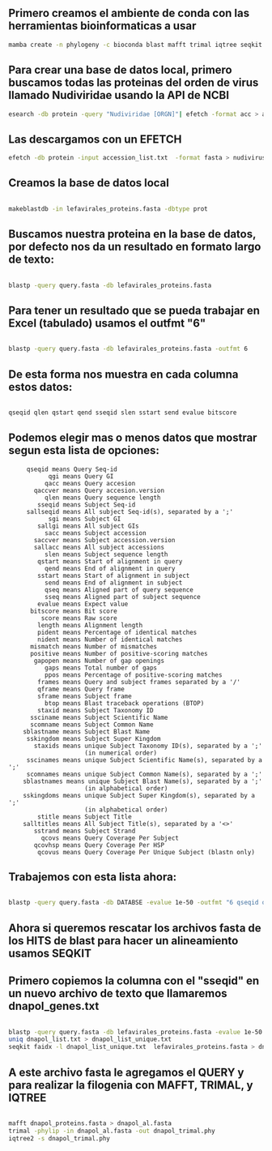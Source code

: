 
## Primero creamos el ambiente de conda con las herramientas bioinformaticas a usar
```bash
mamba create -n phylogeny -c bioconda blast mafft trimal iqtree seqkit
```
## Para crear una base de datos local, primero buscamos todas las proteinas del orden de virus llamado Nudiviridae usando la API de NCBI
```bash
esearch -db protein -query "Nudiviridae [ORGN]"| efetch -format acc > accession_list.txt
```
## Las descargamos con un EFETCH
```bash
efetch -db protein -input accession_list.txt  -format fasta > nudivirus_proteins.fasta
```

## Creamos la base de datos local
```bash

makeblastdb -in lefavirales_proteins.fasta -dbtype prot
```

## Buscamos nuestra proteina en la base de datos, por defecto nos da un resultado en formato largo de texto:
```bash

blastp -query query.fasta -db lefavirales_proteins.fasta
```
## 


## Para tener un resultado que se pueda trabajar en Excel (tabulado) usamos el outfmt "6"
```bash

blastp -query query.fasta -db lefavirales_proteins.fasta -outfmt 6 
```

## De esta forma nos muestra en cada columna estos datos:

```bash

qseqid qlen qstart qend sseqid slen sstart send evalue bitscore
```

## Podemos elegir mas o menos datos que mostrar segun esta lista de opciones:
         qseqid means Query Seq-id
               qgi means Query GI
              qacc means Query accesion
           qaccver means Query accesion.version
              qlen means Query sequence length
            sseqid means Subject Seq-id
         sallseqid means All subject Seq-id(s), separated by a ';'
               sgi means Subject GI
            sallgi means All subject GIs
              sacc means Subject accession
           saccver means Subject accession.version
           sallacc means All subject accessions
              slen means Subject sequence length
            qstart means Start of alignment in query
              qend means End of alignment in query
            sstart means Start of alignment in subject
              send means End of alignment in subject
              qseq means Aligned part of query sequence
              sseq means Aligned part of subject sequence
            evalue means Expect value
          bitscore means Bit score
             score means Raw score
            length means Alignment length
            pident means Percentage of identical matches
            nident means Number of identical matches
          mismatch means Number of mismatches
          positive means Number of positive-scoring matches
           gapopen means Number of gap openings
              gaps means Total number of gaps
              ppos means Percentage of positive-scoring matches
            frames means Query and subject frames separated by a '/'
            qframe means Query frame
            sframe means Subject frame
              btop means Blast traceback operations (BTOP)
            staxid means Subject Taxonomy ID
          ssciname means Subject Scientific Name
          scomname means Subject Common Name
        sblastname means Subject Blast Name
         sskingdom means Subject Super Kingdom
           staxids means unique Subject Taxonomy ID(s), separated by a ';'
                         (in numerical order)
         sscinames means unique Subject Scientific Name(s), separated by a ';'
         scomnames means unique Subject Common Name(s), separated by a ';'
        sblastnames means unique Subject Blast Name(s), separated by a ';'
                         (in alphabetical order)
        sskingdoms means unique Subject Super Kingdom(s), separated by a ';'
                         (in alphabetical order)
            stitle means Subject Title
        salltitles means All Subject Title(s), separated by a '<>'
           sstrand means Subject Strand
             qcovs means Query Coverage Per Subject
           qcovhsp means Query Coverage Per HSP
            qcovus means Query Coverage Per Unique Subject (blastn only)



## Trabajemos con esta lista ahora:
```bash

blastp -query query.fasta -db DATABSE -evalue 1e-50 -outfmt "6 qseqid qlen qstart qend sseqid slen sstart send evalue bitscore pident stitle"
```

## Ahora si queremos rescatar los archivos fasta de los HITS de blast para hacer un alineamiento usamos SEQKIT
## Primero copiemos la columna con el "sseqid" en un nuevo archivo de texto que llamaremos dnapol_genes.txt
```bash

blastp -query query.fasta -db lefavirales_proteins.fasta -evalue 1e-50 -outfmt "6 qseqid qlen qstart qend sseqid slen sstart send evalue bitscore pident stitle"| awk '{print $5}' > dnapol_list.txt
uniq dnapol_list.txt > dnapol_list_unique.txt
seqkit faidx -l dnapol_list_unique.txt  lefavirales_proteins.fasta > dnapol_proteins.fasta
```

## A este archivo fasta le agregamos el QUERY y para realizar la filogenia con MAFFT, TRIMAL, y IQTREE
```bash

mafft dnapol_proteins.fasta > dnapol_al.fasta
trimal -phylip -in dnapol_al.fasta -out dnapol_trimal.phy
iqtree2 -s dnapol_trimal.phy
```


